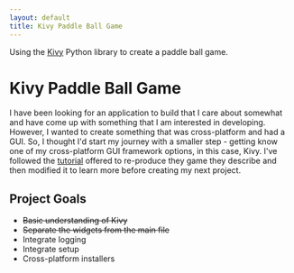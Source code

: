 ```yaml
---
layout: default
title: Kivy Paddle Ball Game
---
```


Using the [Kivy](https://kivy.org) Python library to create a paddle ball game.

# Kivy Paddle Ball Game

I have been looking for an application to build that I care about somewhat and have come up with something that I am interested in developing. However, I wanted to create something that was cross-platform and had a GUI. So, I thought I'd start my journey with a smaller step - getting know one of my cross-platform GUI framework options, in this case, Kivy. I've followed the [tutorial](https://kivy.org/doc/stable/tutorials/pong.html) offered to re-produce they game they describe and then modified it to learn more before creating my next project.

## Project Goals

- ~~Basic understanding of Kivy~~
- ~~Separate the widgets from the main file~~
- Integrate logging
- Integrate setup
- Cross-platform installers
